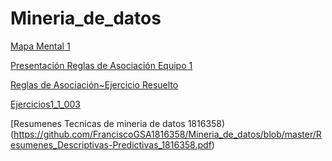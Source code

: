 # Mineria_de_datos

[Mapa Mental 1](https://github.com/FranciscoGSA1816358/Mineria_de_datos/blob/master/MapaMental_1_1816358.pdf.pdf)

[Presentación Reglas de Asociación Equipo 1](https://github.com/FranciscoGSA1816358/Mineria_de_datos/blob/master/Presentaci%C3%B3n_Reglas%20de%20Asociaci%C3%B3n_2.pdf)

[Reglas de Asociación~Ejercicio Resuelto](https://github.com/FranciscoGSA1816358/Mineria_de_datos/blob/master/Regla%20de%20Asociaci%C3%B3n~Ejercicio%20resuelto.pdf)

[Ejercicios1_1_003](https://github.com/FranciscoGSA1816358/Mineria_de_datos/blob/master/Ejercicios1_1_003.pdf.pdf)

[Resumenes Tecnicas de mineria de datos 1816358)(https://github.com/FranciscoGSA1816358/Mineria_de_datos/blob/master/Resumenes_Descriptivas-Predictivas_1816358.pdf)
